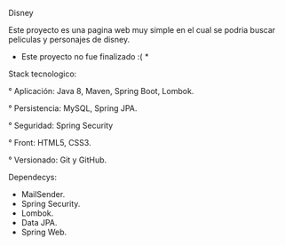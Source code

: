 Disney

Este proyecto es una pagina web muy simple en el cual se podria buscar peliculas y personajes de disney.

* Este proyecto no fue finalizado :( *

Stack tecnologico: 

° Aplicación: Java 8, Maven, Spring Boot, Lombok.

° Persistencia: MySQL, Spring JPA.

° Seguridad: Spring Security

° Front: HTML5, CSS3.

° Versionado: Git y GitHub.

Dependecys: 
* MailSender.
* Spring Security.
* Lombok.
* Data JPA.
* Spring Web.
